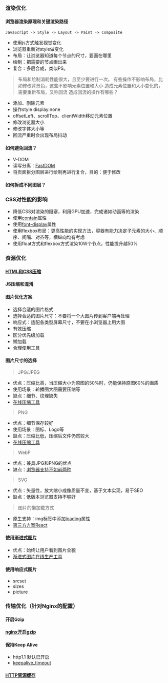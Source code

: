 ### 渲染优化
#### 浏览器渲染原理和关键渲染路径
```base
JavaScript -> Style -> Layout -> Paint -> Composite
```
* 使用js方式触发视觉变化
* 浏览器重新对style做变化
* 布局：让浏览器知道每个节点的尺寸，要画在哪里
* 绘制：把需要的节点画出来
* 复合：多层合成，类似PS。
>布局和绘制消耗性能很大，且至少要进行一次。
>有些操作不影响布局，比如修改背景色，这些不影响元素位置和大小
>造成元素位置和大小变化的，需要重新布局，又称回流
>造成回流的操作有哪些？
* 添加、删除元素
* 操作style display:none
* offsetLeft、scrollTop、clientWidth移动元素位置
* 修改浏览器大小
* 修改字体大小等
* 回流严重时会出现布局抖动
#### 如何避免回流？
* V-DOM
* 读写分离：[FastDOM](https://github.com/wilsonpage/fastdom)
* 将页面拆分图层进行绘制再进行复合，目的：便于修改
#### 如何拆成不同图层？

### CSS对性能的影响
* 降低CSS对渲染的阻塞，利用GPU加速，完成诸如动画等的渲染
* 使用[contain](https://codepen.io/rachelandrew/pen/abzwRmR)属性
* 使用[font-display](https://www.w3cplus.com/css/font-display-masses.html)属性
* 使用flexbox布局：更高性能的实现方法，容器有能力决定子元素的大小、顺序、间隔、对齐等，横纵向均有考虑
* 使用float方式和flexbox方式渲染10W个节点，性能提升越50%

### 资源优化
#### [HTML和CSS压缩](https://kangax.github.io/html-minifier/)
#### JS压缩和混淆
#### 图片优化方案
* 选择合适的图片格式
* 选择合适的图片尺寸：不要将一个大图片传到客户端再处理
* 响应式：适配各类型屏幕尺寸，不要在小浏览器上用大图
* 有效压缩
* 区分优先级加载
* 懒加载
* 合理使用工具

#### 图片尺寸的选择
>JPG/JPEG
* 优点：压缩比高，当压缩大小为原图的50%时，仍能保持原图60%的画质
* 使用场景：轮播图大图需要压缩等
* 缺点：细节、纹理缺失
* [在线压缩工具](https://github.com/imagemin/imagemin)
>PNG
* 优点：细节保存较好
* 使用场景：图标、Logo等
* 缺点：压缩比低，压缩后文件仍然较大
* [在线压缩工具](https://github.com/imagemin/imagemin-pngquant)
>WebP
* 优点：兼具JPG和PNG的优点
* 缺点：[浏览器支持不如前两种](https://caniuse.com/?search=WebP)
>SVG
* 优点：矢量性，放大缩小成像质量不变，基于文本实现，易于SEO
* 缺点：低版本浏览器支持不够好
>图片的懒加载方式
* 原生支持：img标签中添加[loading](https://mathiasbynens.be/demo/img-loading-lazy)属性
* [第三方方案React](https://github.com/aljullu/react-lazy-load-image-component)

#### 使用[渐进式图片](https://www.zhangxinxu.com/wordpress/2013/01/progressive-jpeg-image-and-so-on/)
* 优点：始终让用户看到图片全貌
* [渐进式图片在线生产工具](https://coding.tools/cn/progressive-jpeg)

#### 使用响应式图片
* srcset
* sizes
* picture

### 传输优化（针对Nginx的配置）
#### 开启Gzip
#### [nginx开启gzip](https://juejin.cn/post/6844903605187641357)

#### 保持Keep Alive
* http1.1 默认已开启
* [keepalive_timeout](https://github.com/jinhailang/blog/issues/37)
#### [HTTP资源缓存](https://haowuliaoa.com/article/info/1704161.html)
